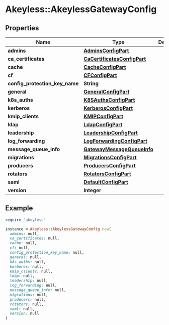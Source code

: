 # Akeyless::AkeylessGatewayConfig

## Properties

| Name | Type | Description | Notes |
| ---- | ---- | ----------- | ----- |
| **admins** | [**AdminsConfigPart**](AdminsConfigPart.md) |  | [optional] |
| **ca_certificates** | [**CaCertificatesConfigPart**](CaCertificatesConfigPart.md) |  | [optional] |
| **cache** | [**CacheConfigPart**](CacheConfigPart.md) |  | [optional] |
| **cf** | [**CFConfigPart**](CFConfigPart.md) |  | [optional] |
| **config_protection_key_name** | **String** |  | [optional] |
| **general** | [**GeneralConfigPart**](GeneralConfigPart.md) |  | [optional] |
| **k8s_auths** | [**K8SAuthsConfigPart**](K8SAuthsConfigPart.md) |  | [optional] |
| **kerberos** | [**KerberosConfigPart**](KerberosConfigPart.md) |  | [optional] |
| **kmip_clients** | [**KMIPConfigPart**](KMIPConfigPart.md) |  | [optional] |
| **ldap** | [**LdapConfigPart**](LdapConfigPart.md) |  | [optional] |
| **leadership** | [**LeadershipConfigPart**](LeadershipConfigPart.md) |  | [optional] |
| **log_forwarding** | [**LogForwardingConfigPart**](LogForwardingConfigPart.md) |  | [optional] |
| **message_queue_info** | [**GatewayMessageQueueInfo**](GatewayMessageQueueInfo.md) |  | [optional] |
| **migrations** | [**MigrationsConfigPart**](MigrationsConfigPart.md) |  | [optional] |
| **producers** | [**ProducersConfigPart**](ProducersConfigPart.md) |  | [optional] |
| **rotators** | [**RotatorsConfigPart**](RotatorsConfigPart.md) |  | [optional] |
| **saml** | [**DefaultConfigPart**](DefaultConfigPart.md) |  | [optional] |
| **version** | **Integer** |  | [optional] |

## Example

```ruby
require 'akeyless'

instance = Akeyless::AkeylessGatewayConfig.new(
  admins: null,
  ca_certificates: null,
  cache: null,
  cf: null,
  config_protection_key_name: null,
  general: null,
  k8s_auths: null,
  kerberos: null,
  kmip_clients: null,
  ldap: null,
  leadership: null,
  log_forwarding: null,
  message_queue_info: null,
  migrations: null,
  producers: null,
  rotators: null,
  saml: null,
  version: null
)
```


